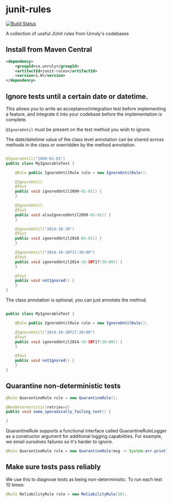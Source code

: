 junit-rules
===========

[![Build Status](https://travis-ci.org/unruly/junit-rules.svg?branch=master)](https://travis-ci.org/unruly/junit-rules)

A collection of useful JUnit rules from Unruly's codebases

## Install from Maven Central

```xml
<dependency>
    <groupId>co.unruly</groupId>
    <artifactId>junit-rules</artifactId>
    <version>1.0</version>
</dependency>
```

## Ignore tests until a certain date or datetime.

This allows you to write an acceptance/integration test before implementing a feature, and integrate it into your codebase before the implementation is complete.

`@IgnoreUntil` must be present on the test method you wish to ignore. 

The date/datetime value of the class level annotation can be shared across methods in the class or overridden by the method annotation.

```java

@IgnoreUntil("2099-01-01")
public class MyIgnorableTest {

    @Rule public IgnoreUntilRule rule = new IgnoreUntilRule();

    @IgnoreUntil
    @Test
    public void ignoredUntil2099-01-01() {
    }

    @IgnoreUntil
    @Test
    public void alsoIgnoredUntil2099-01-01() {
    }

    @IgnoreUntil("2014-10-30")
    @Test
    public void ignoredUntil2018-01-01() {
    }

    @IgnoreUntil("2014-10-30T17:30:00")
    @Test
    public void ignoredUntil2014-10-30T17:30:00() {
    }

    @Test
    public void notIgnored() {
    }
}
```

The class annotation is optional, you can just annotate the method.

```java

public class MyIgnorableTest {

    @Rule public IgnoreUntilRule rule = new IgnoreUntilRule();

    @IgnoreUntil("2014-10-30T17:30:00")
    @Test
    public void ignoredUntil2014-10-30T17:30:00() {
    }

    @Test
    public void notIgnored() {
    }
}
```

## Quarantine non-deterministic tests

```java
@Rule QuarantineRule rule = new QuarantineRule();

@NonDeterministic(retries=3)
public void some_sporadically_failing_test() {

}
```

QuarantineRule supports a functional interface called QuarantineRuleLogger as a constructor argument for additional logging capabilities. For example, we email ourselves failures so it's harder to ignore.

```java
@Rule QuarantineRule rule = new QuarantineRule(msg -> System.err.println(msg));
```

## Make sure tests pass reliably

We use this to diagnose tests as being non-deterministic. To run each test 10 times:

```java
@Rule ReliabilityRule rule = new ReliabilityRule(10);
```
